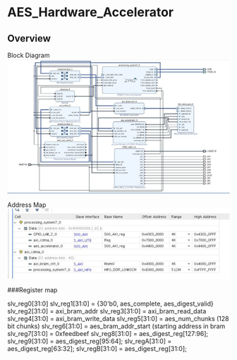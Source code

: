 # AES_Hardware_Accelerator

## Overview

Block Diagram
![Image of block diagram](https://github.com/matthewbarondeau/AES_Hardware_Accelerator/blob/master/images/382N_final_block_diagram.png)

Address Map
![Image of Memory Mapping](https://github.com/matthewbarondeau/AES_Hardware_Accelerator/blob/master/images/382N_final_mapping.png)

###Register map

slv_reg0[31:0]
slv_reg1[31:0] = {30'b0, aes_complete, aes_digest_valid}
slv_reg2[31:0] = axi_bram_addr
slv_reg3[31:0] = axi_bram_read_data
slv_reg4[31:0] = axi_bram_write_data
slv_reg5[31:0] = aes_num_chunks       (128 bit chunks)
slv_reg6[31:0] = aes_bram_addr_start  (starting address in bram
slv_reg7[31:0] = 0xfeedbeef
slv_reg8[31:0] = aes_digest_reg[127:96];
slv_reg9[31:0] = aes_digest_reg[95:64];
slv_regA[31:0] = aes_digest_reg[63:32];
slv_regB[31:0] = aes_digest_reg[31:0];
